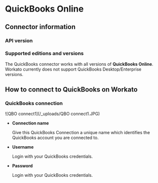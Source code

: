 # QuickBooks Online

## Connector information

### API version


### Supported editions and versions
The QuickBooks connector works with all versions of **QuickBooks Online**. Workato currently does not support QuickBooks Desktop/Enterprise versions. 

## How to connect to QuickBooks on Workato

### QuickBooks connection 
![QBO connect1](/_uploads/QBO connect1.JPG)


* **Connection name**

  Give this QuickBooks Connection a unique name which identifies the QuickBooks account you are connected to.
  
* **Username**

  Login with your QuickBooks credentials.

* **Password**

  Login with your QuickBooks credentials.
